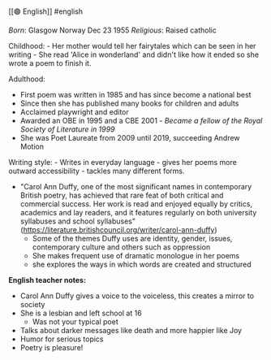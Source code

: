 [[🟣 English]] #english 

*Born*: Glasgow Norway Dec 23 1955
*Religious*: Raised catholic 

Childhood: 
	- Her mother would tell her fairytales which can be seen in her writing 
	- She read 'Alice in wonderland' and didn't like how it ended so she wrote a poem to finish it. 

Adulthood:
- First poem was written in 1985 and has since become a national best 
- Since then she has published many books for children and adults 
- Acclaimed playwright and editor 
- Awarded an OBE in 1995 and a CBE 2001 
	*- Became a fellow of the Royal Society of Literature in 1999*
- She was Poet Laureate from 2009 until 2019, succeeding Andrew Motion 

Writing style: 
	- Writes in everyday language 
	- gives her poems more outward accessibility 
	- tackles many different forms. 
-  "Carol Ann Duffy, one of the most significant names in contemporary British poetry, has achieved that rare feat of both critical and commercial success. Her work is read and enjoyed equally by critics, academics and lay readers, and it features regularly on both university syllabuses and school syllabuses" (https://literature.britishcouncil.org/writer/carol-ann-duffy)
	- Some of the themes Duffy uses are identity, gender, issues, contemporary culture and others such as oppression 
	- She makes frequent use of dramatic monologue in her poems 
	- she explores the ways in which words are created and structured 

**English teacher notes:**
- Carol Ann Duffy gives a voice to the voiceless, this creates a mirror to society 
- She is a lesbian and left school at 16 
	- Was not your typical poet 
- Talks about darker messages like death and more happier like Joy 
- Humor for serious topics 
- Poetry is pleasure! 